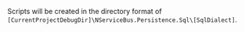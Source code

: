 Scripts will be created in the directory format of `[CurrentProjectDebugDir]\NServiceBus.Persistence.Sql\[SqlDialect]`.